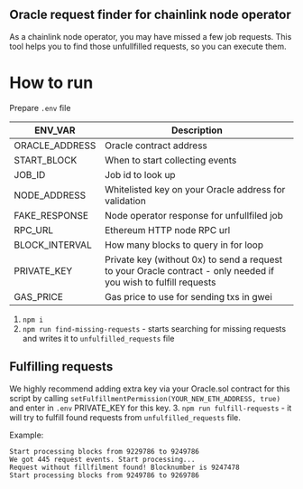 ## Oracle request finder for chainlink node operator
As a chainlink node operator, you may have missed a few job requests. This tool helps you to find those unfullfilled requests, so you can execute them.

# How to run
Prepare `.env` file

| ENV_VAR | Description |
| --- | --- |
| ORACLE_ADDRESS | Oracle contract address |
| START_BLOCK | When to start collecting events |
| JOB_ID | Job id to look up |
| NODE_ADDRESS | Whitelisted key on your Oracle address for validation |
| FAKE_RESPONSE | Node operator response for unfullfiled job |
| RPC_URL | Ethereum HTTP node RPC url |
| BLOCK_INTERVAL | How many blocks to query in for loop |
| PRIVATE_KEY | Private key (without 0x) to send a request to your Oracle contract - only needed if you wish to fulfill requests |
| GAS_PRICE | Gas price to use for sending txs in gwei |

1. `npm i`
2. `npm run find-missing-requests` - starts searching for missing requests and writes it to `unfulfilled_requests` file

## Fulfilling requests
We highly recommend adding extra key via your Oracle.sol contract for this script by calling
`setFulfillmentPermission(YOUR_NEW_ETH_ADDRESS, true)` and enter in `.env` PRIVATE_KEY for this key.
3. `npm run fulfill-requests` - it will try to fulfill found requests from `unfulfilled_requests` file.


Example:
```
Start processing blocks from 9229786 to 9249786
We got 445 request events. Start processing...
Request without fillfilment found! Blocknumber is 9247478
Start processing blocks from 9249786 to 9269786
```
